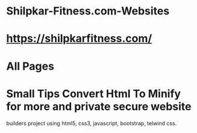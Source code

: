 # Shilpkar-Fitness.com-Websites
# https://shilpkarfitness.com/
# All Pages
# Small Tips Convert Html To Minify for more and private secure website
builders project using html5, css3, javascript, bootstrap, telwind css.
